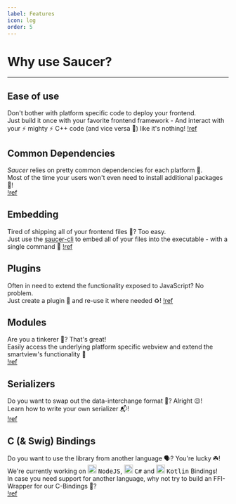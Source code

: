 ```yaml
---
label: Features
icon: log
order: 5
---
```


# Why use Saucer?

---

## Ease of use
Don't bother with platform specific code to deploy your frontend.  
Just build it once with your favorite frontend framework - And interact with your ⚡ mighty ⚡ C++ code (and vice versa 🚀) like it's nothing!
[!ref](Getting-Started/Interoperability.md)

## Common Dependencies
_Saucer_ relies on pretty common dependencies for each platform 🦥.  
Most of the time your users won't even need to install additional packages 👏!  
[!ref](Dependencies.md)

## Embedding
Tired of shipping all of your frontend files 🚢? Too easy.  
Just use the [saucer-cli](Installation.md#saucer-cli) to embed all of your files into the executable - with a single command :eyes:
[!ref](Getting-Started/Embedding.md)

## Plugins
Often in need to extend the functionality exposed to JavaScript? No problem.    
Just create a plugin 🤖 and re-use it where needed ♻!
[!ref](Getting-Started/Plugins.md)

## Modules
Are you a tinkerer 🔧? That's great!  
Easily access the underlying platform specific webview and extend the smartview's functionality 🧠  
[!ref](Getting-Started/Modules.md)

## Serializers
Do you want to swap out the data-interchange format 📧? Alright 😉!  
Learn how to write your own serializer 📬!  
[!ref](TODO)   

## C (& Swig) Bindings
Do you want to use the library from another language 🗣️? You're lucky ☘️!  
We're currently working on <img src="https://www.vectorlogo.zone/logos/nodejs/nodejs-icon.svg" width=20 /> <kbd>NodeJS</kbd>, <img src="https://cdn.worldvectorlogo.com/logos/c--4.svg" width=20 /> <kbd>C#</kbd> and <img src="https://www.vectorlogo.zone/logos/kotlinlang/kotlinlang-icon.svg" width=20 /> <kbd>Kotlin</kbd> Bindings!  
In case you need support for another language, why not try to build an FFI-Wrapper for our C-Bindings 👷?  
[!ref](TODO)